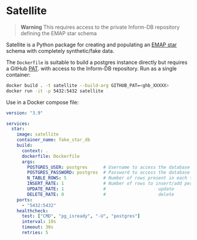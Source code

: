 # Satellite

> **Warning**
> This requires access to the private Inform-DB repository defining the EMAP star schema

Satellite is a Python package for creating and populating an
[EMAP star](https://github.com/inform-health-informatics/Inform-DB) schema
with completely synthetic/fake data.

The `Dockerfile` is suitable to build a postgres instance directly but requires 
a GitHub [PAT](https://docs.github.com/en/authentication/keeping-your-account-and-data-secure/creating-a-personal-access-token).
with access to the Inform-DB repository. Run as a single container:
```bash
docker build . -t satellite --build-arg GITHUB_PAT=<ghb_XXXXX>
docker run -it -p 5432:5432 satellite
```

Use in a Docker compose file:
```yaml
version: "3.9"

services:
  star:
    image: satellite
    container_name: fake_star_db
    build:
      context: .
      dockerfile: Dockerfile
      args:
        POSTGRES_USER: postgres      # Username to access the database
        POSTGRES_PASSWORD: postgres  # Password to access the database
        N_TABLE_ROWS: 5              # Number of rows present in each table initially
        INSERT_RATE: 1               # Number of rows to insert/add per second
        UPDATE_RATE: 1               #                    update
        DELETE_RATE: 0               #                    delete 
    ports:
      - "5432:5432"
    healthcheck:
      test: ["CMD", "pg_isready", "-U", "postgres"]
      interval: 10s
      timeout: 30s
      retries: 5
```
